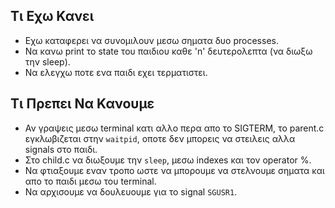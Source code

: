 ## Τι Εχω Κανει

* Εχω καταφερει να συνομιλουν μεσω σηματα δυο processes.
* Να κανω print το state του παιδιου καθε 'n' δευτερολεπτα (να διωξω την sleep).
* Να ελεγχω ποτε ενα παιδι εχει τερματιστει.


## Τι Πρεπει Να Κανουμε

* Αν γραψεις μεσω terminal κατι αλλο περα απο το SIGTERM, το parent.c εγκλωβιζεται στην `waitpid`, οποτε δεν μπορεις να στειλεις αλλα signals στο παιδι.
* Στο child.c να διωξουμε την `sleep`, μεσω indexes και τον operator %.
* Να φτιαξουμε εναν τροπο ωστε να μπορουμε να στελνουμε σηματα και απο το παιδι μεσω του terminal.
* Να αρχισουμε να δουλευουμε για το signal `SGUSR1`.
